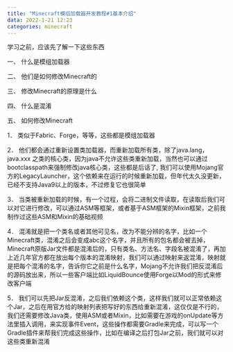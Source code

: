 ```yaml
---
title: "Minecraft模组加载器开发教程#1基本介绍"
data: 2022-1-21 12:23
categories: minecraft
---
```


学习之前，应该先了解一下这些东西

一、	什么是模组加载器

二、	他们是如何修改Minecraft的

三、	修改Minecraft的原理是什么

四、	什么是混淆

五、	如何修改Minecraft

1．	类似于Fabric、Forge，等等，这些都是模组加载器

2．	他们都会通过重新设置类加载器，而重新加载所有类，除了java.lang，java.xxx 之类的核心类，因为java不允许这些类重新加载，当然也可以通过bootclasspath来强制修改java核心类，这些都是后话了, 我们可以使用Mojang官方的LegacyLauncher，这个依赖来在运行的时候重新加载，但年代太久没更新，已经不支持Java9以上的版本，不过修复它也很简单

3．	当类被重新加载的时候，有一个过程，会将二进制文件读取，在读取后我们可以对它进行修改，可以通过ASM等框架，或者基于ASM框架的Mixin框架，之前我制作过这些ASM和Mixin的基础视频

4．	混淆就是把一个类名或者其他可见名，改为不能分辨的名字，比如一个Minecraft类，混淆之后会变成abc这个名字，并且所有的包名都会被去掉， Minecraft原版Jar文件都是混淆后的，只有类名、方法名、字段名被混淆了，再加上近几年官方都在放出每个版本的混淆映射，我们可以通过映射来返混淆，映射就是把每个混淆的名字，告诉你它之前是什么名字，Mojang不允许我们把反混淆后的源码放出来，所以一些客户端比如LiquidBounce使用Forge以Mod的形式来修改客户端

5．	我们可以先把Jar反混淆，之后我们依赖这个类，这样我们就可以正常依赖这个Jar，之后在用官方给的映射列表把写好的东西给重新混淆，这仅仅是不行的，我们还需要修改Java类，使用ASM或者Mixin，比如需要在游戏的onUpdate等方法里插入调用，来实现事件Event，这些操作都需要Gradle来完成，可以写一个Gradle插件来帮我们完成这些操作，比如在编译之后打包Jar之前，我们就可以对这些类重新混淆